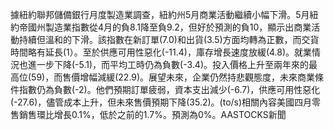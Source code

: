 據紐約聯邦儲備銀行月度製造業調查，紐約州5月商業活動繼續小幅下滑。5月紐約帝國州製造業指數從4月的負8.1降至負9.2，但好於預測的負10，顯示出商業活動持續但溫和的下滑。該指數在新訂單(7.0)和出貨(3.5)方面均轉為正數，而交貨時間略有延長(1）。至於供應可用性惡化(-11.4)，庫存增長速度放緩(4.8)。就業情況也進一步下降(-5.1)，而平均工時仍為負數(-3.4)。投入價格上升至兩年來的最高位(59)，而售價增幅減緩(22.9)。展望未來，企業仍然持悲觀態度，未來商業條件指數仍為負數(-2)。他們預期訂單疲弱，資本支出減少(-6.7)，供應可用性惡化(-27.6)，儘管成本上升，但未來售價預期下降(35.2)。(to/s)相關內容美國四月零售銷售環比增長0.1%，低於之前的1.7%。預測為0%。AASTOCKS新聞